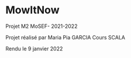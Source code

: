 # MowItNow
Projet M2 MoSEF- 2021-2022

Projet réalisé par Maria Pia GARCIA 
Cours SCALA

Rendu le 9 janvier 2022
